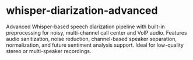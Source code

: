 # whisper-diarization-advanced
Advanced Whisper-based speech diarization pipeline with built-in preprocessing for noisy, multi-channel call center and VoIP audio. Features audio sanitization, noise reduction, channel-based speaker separation, normalization, and future sentiment analysis support. Ideal for low-quality stereo or multi-speaker recordings.
